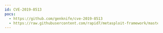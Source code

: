 ```yaml
---
id: CVE-2019-8513
pocs:
  - https://github.com/genknife/cve-2019-8513
  - https://raw.githubusercontent.com/rapid7/metasploit-framework/master/modules/exploits/osx/local/timemachine_cmd_injection.rb
---
```

